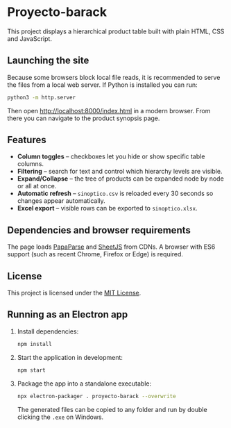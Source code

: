 # Proyecto-barack

This project displays a hierarchical product table built with plain HTML, CSS and JavaScript.

## Launching the site

Because some browsers block local file reads, it is recommended to serve the files from a local web server. If Python is installed you can run:

```bash
python3 -m http.server
```

Then open [http://localhost:8000/index.html](http://localhost:8000/index.html) in a modern browser. From there you can navigate to the product synopsis page.

## Features

- **Column toggles** – checkboxes let you hide or show specific table columns.
- **Filtering** – search for text and control which hierarchy levels are visible.
- **Expand/Collapse** – the tree of products can be expanded node by node or all at once.
- **Automatic refresh** – `sinoptico.csv` is reloaded every 30 seconds so changes appear automatically.
- **Excel export** – visible rows can be exported to `sinoptico.xlsx`.

## Dependencies and browser requirements

The page loads [PapaParse](https://www.papaparse.com/) and [SheetJS](https://sheetjs.com/) from CDNs. A browser with ES6 support (such as recent Chrome, Firefox or Edge) is required.

## License

This project is licensed under the [MIT License](LICENSE).

## Running as an Electron app

1. Install dependencies:
   ```bash
   npm install
   ```
2. Start the application in development:
   ```bash
   npm start
   ```
3. Package the app into a standalone executable:
   ```bash
   npx electron-packager . proyecto-barack --overwrite
   ```
   The generated files can be copied to any folder and run by double clicking the `.exe` on Windows.
